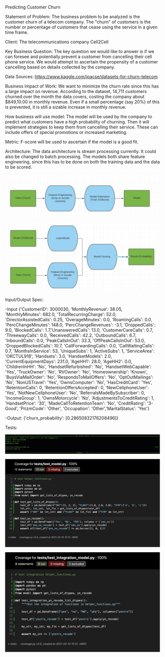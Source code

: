 Predicting Customer Churn

Statement of Problem:
The business problem to be analyzed is the customer churn of a telecom company. The "churn" of customers is the
number or percentage of customers that cease using the service in a given time frame.

Client:
The telecommunications company Cell2Cell

Key Business Question:
The key question we would like to answer is if we can foresee and potentially prevent a customer from cancelling 
their cell phone service. We would attempt to ascertain the propensity of a customer cancelling based on details 
collected by the company.

Data Sources:
https://www.kaggle.com/jpacse/datasets-for-churn-telecom

Business Impact of Work:
We want to minimize the churn rate since this has a large impact on revenue. According to the dataset, 
14,711 customers churned over the month the data covers, costing the company about $849,10.00 in monthly revenue. 
Even if a small percentage (say 20%) of this is prevented, it is still a sizable increase in monthly revenue.

How business will use model:
The model will be used by the company to predict what customers have a high probability of churning. Then it will 
implement strategies to keep them from cancelling their service. These can include offers of special 
promotions or increased marketing.

Metric:
F-score will be used to ascertain if the model is a good fit.

Architecture:
The data architecture is stream processing currently. It could also be changed to batch processing. The models both share feature engineering, since this has to be done on both the training data and the data to be scored.


![Training](training_diag.png)



![Scoring](scoring_diag.png)



Input/Output Spec:

-Input
{'CustomerID': 3000030, 'MonthlyRevenue': 38.05, 'MonthlyMinutes': 682.0, 'TotalRecurringCharge': 52.0,
 'DirectorAssistedCalls': 0.25, 'OverageMinutes': 0.0, 'RoamingCalls': 0.0, 'PercChangeMinutes': 148.0, 
 'PercChangeRevenues': -3.1, 'DroppedCalls': 9.0, 'BlockedCalls': 1.7,'UnansweredCalls': 13.0,
 'CustomerCareCalls': 0.7, 'ThreewayCalls': 0.0, 'ReceivedCalls': 42.2, 'OutboundCalls': 6.7,
 'InboundCalls': 0.0, 'PeakCallsInOut': 33.3, 'OffPeakCallsInOut': 53.0, 'DroppedBlockedCalls': 10.7,
 'CallForwardingCalls': 0.0, 'CallWaitingCalls': 0.7, 'MonthsInService': 53, 'UniqueSubs': 1,  'ActiveSubs': 1,
 'ServiceArea': 'OKCTUL918', 'Handsets': 3.0, 'HandsetModels': 2.0, 'CurrentEquipmentDays': 231.0,
 'AgeHH1': 28.0, 'AgeHH2': 0.0, 'ChildrenInHH': 'No', 'HandsetRefurbished': 'No', 'HandsetWebCapable': 'Yes',
 'TruckOwner': 'No', 'RVOwner': 'No', 'Homeownership': 'Known', 'BuysViaMailOrder': 'No', 
 'RespondsToMailOffers': 'No', 'OptOutMailings': 'No', 'NonUSTravel': 'Yes', 'OwnsComputer': 'No', 
 'HasCreditCard': 'Yes', 'RetentionCalls': 0, 'RetentionOffersAccepted': 0, 'NewCellphoneUser': 'Yes', 
 'NotNewCellphoneUser': 'No', 'ReferralsMadeBySubscriber': 0, 'IncomeGroup': 1, 'OwnsMotorcycle': 'No',
 'AdjustmentsToCreditRating': 1, 'HandsetPrice': '30', 'MadeCallToRetentionTeam': 'No', 
 'CreditRating': '3-Good', 'PrizmCode': 'Other', 'Occupation': 'Other','MaritalStatus': 'Yes'}
 
 -Output:
 {'churn_probability': [0.28650832176208496]}
 
 Tests:
 
 ![Unit and Integration](tests.png)
 
 ![Coverage](unit_cov.png)
 
 ![Coverage](integration_cov.png)
